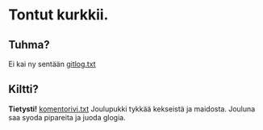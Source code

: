 # Tontut kurkkii.
## Tuhma?
Ei kai ny sentään
[gitlog.txt](/laskarit/viikko1/gitlog.txt)
## Kiltti?
**Tietysti!**
[komentorivi.txt](laskarit/viikko1/komentorivi.txt)
Joulupukki tykkää kekseistä ja maidosta.
Jouluna saa syoda pipareita ja juoda glogia.
